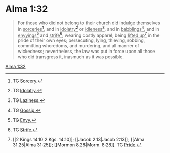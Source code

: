 # Alma 1:32

> For those who did not belong to their church did indulge themselves in <u>sorceries</u>[^a], and in <u>idolatry</u>[^b] or <u>idleness</u>[^c], and in <u>babblings</u>[^d], and in <u>envyings</u>[^e] and <u>strife</u>[^f]; wearing costly apparel; being <u>lifted up</u>[^g] in the pride of their own eyes; persecuting, lying, thieving, robbing, committing whoredoms, and murdering, and all manner of wickedness; nevertheless, the law was put in force upon all those who did transgress it, inasmuch as it was possible.

[Alma 1:32](https://www.churchofjesuschrist.org/study/scriptures/bofm/alma/1?lang=eng&id=p32#p32)


[^a]: TG [Sorcery.](https://www.churchofjesuschrist.org/study/scriptures/tg/sorcery?lang=eng)
[^b]: TG [Idolatry.](https://www.churchofjesuschrist.org/study/scriptures/tg/idolatry?lang=eng)
[^c]: TG [Laziness.](https://www.churchofjesuschrist.org/study/scriptures/tg/laziness?lang=eng)
[^d]: TG [Gossip.](https://www.churchofjesuschrist.org/study/scriptures/tg/gossip?lang=eng)
[^e]: TG [Envy.](https://www.churchofjesuschrist.org/study/scriptures/tg/envy?lang=eng)
[^f]: TG [Strife.](https://www.churchofjesuschrist.org/study/scriptures/tg/strife?lang=eng)
[^g]: [[2 Kings 14.10|2 Kgs. 14:10]]; [[Jacob 2.13|Jacob 2:13]]; [[Alma 31.25|Alma 31:25]]; [[Mormon 8.28|Morm. 8:28]]. TG [Pride](https://www.churchofjesuschrist.org/study/scriptures/tg/pride?lang=eng).
